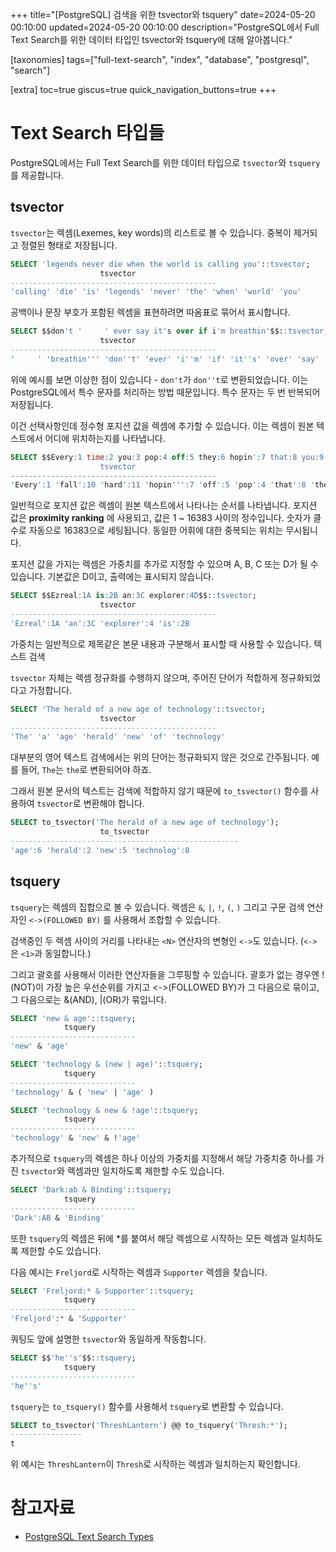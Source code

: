 +++
title="[PostgreSQL] 검색을 위한 tsvector와 tsquery"
date=2024-05-20 00:10:00
updated=2024-05-20 00:10:00
description="PostgreSQL에서 Full Text Search를 위한 데이터 타입인 tsvector와 tsquery에 대해 알아봅니다."

[taxonomies]
tags=["full-text-search", "index", "database", "postgresql", "search"]

[extra]
toc=true
giscus=true
quick_navigation_buttons=true
+++

# Text Search 타입들

PostgreSQL에서는 Full Text Search를 위한 데이터 타입으로 `tsvector`와 `tsquery`를 제공합니다.

## tsvector

`tsvector`는 렉셈(Lexemes, key words)의 리스트로 볼 수 있습니다. 중복이 제거되고 정렬된 형태로 저장됩니다.

```sql
SELECT 'legends never die when the world is calling you'::tsvector;
                    tsvector
----------------------------------------------
'calling' 'die' 'is' 'legends' 'never' 'the' 'when' 'world' 'you'
```

공백이나 문장 부호가 포함된 렉셈을 표현하려면 따옴표로 묶어서 표시합니다.
    
```sql
SELECT $$don't '     ' ever say it's over if i'm breathin'$$::tsvector;
                    tsvector
----------------------------------------------
'     ' 'breathin''' 'don''t' 'ever' 'i''m' 'if' 'it''s' 'over' 'say'
```

위에 예시를 보면 이상한 점이 있습니다 - `don't`가 `don''t`로 변환되었습니다. 이는 PostgreSQL에서 특수 문자를 처리하는 방법 때문입니다. 특수 문자는 두 번 반복되어 저장됩니다.

이건 선택사항인데 정수형 포지션 값을 렉셈에 추가할 수 있습니다. 이는 렉셈이 원본 텍스트에서 어디에 위치하는지를 나타냅니다.

```sql
SELECT $$Every:1 time:2 you:3 pop:4 off:5 they:6 hopin':7 that:8 you:9 fall:10 hard:11$$::tsvector;
                    tsvector
----------------------------------------------
'Every':1 'fall':10 'hard':11 'hopin''':7 'off':5 'pop':4 'that':8 'they':6 'time':2 'you':3,9
```

일반적으로 포지션 값은 렉셈이 원본 텍스트에서 나타나는 순서를 나타냅니다. 포지션 값은 __proximity ranking__ 에 사용되고, 값은 1 ~ 16383 사이의 정수입니다. 숫자가 클수로 자동으로 16383으로 세팅됩니다. 동일한 어휘에 대한 중복되는 위치는 무시됩니다.

포지션 값을 가지는 렉셈은 가중치를 추가로 지정할 수 있으며 A, B, C 또는 D가 될 수 있습니다. 기본값은 D이고, 출력에는 표시되지 않습니다.

```sql
SELECT $$Ezreal:1A is:2B an:3C explorer:4D$$::tsvector;
                    tsvector
----------------------------------------------
'Ezreal':1A 'an':3C 'explorer':4 'is':2B
```

가중치는 일반적으로 제목같은 본문 내용과 구분해서 표시할 때 사용할 수 있습니다. 텍스트 검색 

`tsvector` 자체는 렉셈 정규화를 수행하지 않으며, 주어진 단어가 적합하게 정규화되었다고 가정합니다.

```sql
SELECT 'The herald of a new age of technology'::tsvector;
                    tsvector
----------------------------------------------
'The' 'a' 'age' 'herald' 'new' 'of' 'technology'
```

대부분의 영어 텍스트 검색에서는 위의 단어는 정규화되지 않은 것으로 간주됩니다. 예를 들어, `The`는 `the`로 변환되어야 하죠.

그래서 원본 문서의 텍스트는 검색에 적합하지 않기 때문에 `to_tsvector()` 함수를 사용하여 `tsvector`로 변환해야 합니다.

```sql
SELECT to_tsvector('The herald of a new age of technology');
                    to_tsvector
---------------------------------------------------
'age':6 'herald':2 'new':5 'technolog':8
```

## tsquery

`tsquery`는 렉셈의 집합으로 볼 수 있습니다. 렉셈은 `&`, `|`, `!`, `(`, `)` 그리고 구문 검색 연산자인 `<->(FOLLOWED BY)` 를 사용해서 조합할 수 있습니다.

검색중인 두 렉셈 사이의 거리를 나타내는 `<N>` 연산자의 변형인 `<->`도 있습니다. (`<->` 은 `<1>`과 동일합니다.)

그리고 괄호를 사용해서 이러한 연산자들을 그루핑할 수 있습니다. 괄호가 없는 경우엔 !(NOT)이 가장 높은 우선순위를 가지고 <->(FOLLOWED BY)가 그 다음으로 묶이고, 그 다음으로는 &(AND), |(OR)가 묶입니다.

```sql
SELECT 'new & age'::tsquery;
            tsquery
----------------------------
'new' & 'age'

SELECT 'technology & (new | age)'::tsquery;
            tsquery
----------------------------
'technology' & ( 'new' | 'age' )

SELECT 'technology & new & !age'::tsquery;
            tsquery
----------------------------
'technology' & 'new' & !'age'
```

추가적으로 `tsquery`의 렉셈은 하나 이상의 가중치를 지정해서 해당 가중치중 하나를 가진 `tsvector`와 렉셈과만 일치하도록 제한할 수도 있습니다.

```sql
SELECT 'Dark:ab & Binding'::tsquery;
            tsquery
----------------------------
'Dark':AB & 'Binding'
```

또한 `tsquery`의 렉셈은 뒤에 *를 붙여서 해당 렉셈으로 시작하는 모든 렉셈과 일치하도록 제한할 수도 있습니다.

다음 예시는 `Freljord`로 시작하는 렉셈과 `Supporter` 렉셈을 찾습니다.

```sql
SELECT 'Freljord:* & Supporter'::tsquery;
            tsquery
----------------------------
'Freljord':* & 'Supporter'
```

쿼팅도 앞에 설명한 `tsvector`와 동일하게 작동합니다.

```sql
SELECT $$'he''s'$$::tsquery;
            tsquery
----------------------------
'he''s'
```

`tsquery`는 `to_tsquery()` 함수를 사용해서 `tsquery`로 변환할 수 있습니다.

```sql
SELECT to_tsvector('ThreshLantern') @@ to_tsquery('Thresh:*');
----------------
t
```

위 예시는 `ThreshLantern`이 `Thresh`로 시작하는 렉셈과 일치하는지 확인합니다.

# 참고자료

- [PostgreSQL Text Search Types](https://www.postgresql.org/docs/current/datatype-textsearch.html)